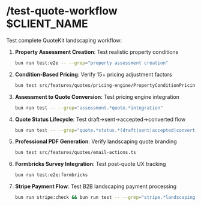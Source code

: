 # /test-quote-workflow $CLIENT_NAME

Test complete QuoteKit landscaping workflow:

1. **Property Assessment Creation**: Test realistic property conditions
   ```bash
   bun run test:e2e -- --grep="property assessment creation"
   ```

2. **Condition-Based Pricing**: Verify 15+ pricing adjustment factors
   ```bash
   bun test src/features/quotes/pricing-engine/PropertyConditionPricing.ts
   ```

3. **Assessment to Quote Conversion**: Test pricing engine integration
   ```bash
   bun run test -- --grep="assessment.*quote.*integration"
   ```

4. **Quote Status Lifecycle**: Test draft→sent→accepted→converted flow
   ```bash
   bun run test -- --grep="quote.*status.*(draft|sent|accepted|converted)"
   ```

5. **Professional PDF Generation**: Verify landscaping quote branding
   ```bash
   bun test src/features/quotes/email-actions.ts
   ```

6. **Formbricks Survey Integration**: Test post-quote UX tracking
   ```bash
   bun run test:e2e:formbricks
   ```

7. **Stripe Payment Flow**: Test B2B landscaping payment processing
   ```bash
   bun run stripe:check && bun run test -- --grep="stripe.*landscaping"
   ```